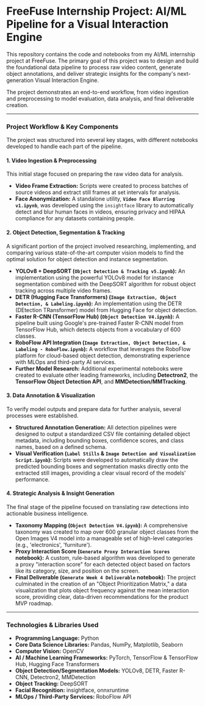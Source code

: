 # FreeFuse Internship Project: AI/ML Pipeline for a Visual Interaction Engine

This repository contains the code and notebooks from my AI/ML internship project at FreeFuse. The primary goal of this project was to design and build the foundational data pipeline to process raw video content, generate object annotations, and deliver strategic insights for the company's next-generation Visual Interaction Engine.

The project demonstrates an end-to-end workflow, from video ingestion and preprocessing to model evaluation, data analysis, and final deliverable creation.

---

### Project Workflow & Key Components

The project was structured into several key stages, with different notebooks developed to handle each part of the pipeline.

#### 1. Video Ingestion & Preprocessing

This initial stage focused on preparing the raw video data for analysis.

* **Video Frame Extraction:** Scripts were created to process batches of source videos and extract still frames at set intervals for analysis.
* **Face Anonymization:** A standalone utility, **`Video Face Blurring v1.ipynb`**, was developed using the `insightface` library to automatically detect and blur human faces in videos, ensuring privacy and HIPAA compliance for any datasets containing people.

#### 2. Object Detection, Segmentation & Tracking

A significant portion of the project involved researching, implementing, and comparing various state-of-the-art computer vision models to find the optimal solution for object detection and instance segmentation.

* **YOLOv8 + DeepSORT (`Object Detection & Tracking v5.ipynb`):** An implementation using the powerful YOLOv8 model for instance segmentation combined with the DeepSORT algorithm for robust object tracking across multiple video frames.
* **DETR (Hugging Face Transformers) (`Image Extraction, Object Detection, & Labeling.ipynb`):** An implementation using the DETR (DEtection TRansformer) model from Hugging Face for object detection.
* **Faster R-CNN (TensorFlow Hub) (`Object Detection V4.ipynb`):** A pipeline built using Google's pre-trained Faster R-CNN model from TensorFlow Hub, which detects objects from a vocabulary of 600 classes.
* **RoboFlow API Integration (`Image Extraction, Object Detection, & Labeling - RoboFlow.ipynb`):** A workflow that leverages the RoboFlow platform for cloud-based object detection, demonstrating experience with MLOps and third-party AI services.
* **Further Model Research:** Additional experimental notebooks were created to evaluate other leading frameworks, including **Detectron2**, the **TensorFlow Object Detection API**, and **MMDetection/MMTracking**.

#### 3. Data Annotation & Visualization

To verify model outputs and prepare data for further analysis, several processes were established.

* **Structured Annotation Generation:** All detection pipelines were designed to output a standardized CSV file containing detailed object metadata, including bounding boxes, confidence scores, and class names, based on a defined schema.
* **Visual Verification (`Label Stills` & `Image Detection and Visualization Script.ipynb`):** Scripts were developed to automatically draw the predicted bounding boxes and segmentation masks directly onto the extracted still images, providing a clear visual record of the models' performance.

#### 4. Strategic Analysis & Insight Generation

The final stage of the pipeline focused on translating raw detections into actionable business intelligence.

* **Taxonomy Mapping (`Object Detection V4.ipynb`):** A comprehensive taxonomy was created to map over 600 granular object classes from the Open Images V4 model into a manageable set of high-level categories (e.g., 'electronics', 'furniture').
* **Proxy Interaction Score (`Generate Proxy Interaction Scores` notebook):** A custom, rule-based algorithm was developed to generate a proxy "interaction score" for each detected object based on factors like its category, size, and position on the screen.
* **Final Deliverable (`Generate Week 4 Deliverable` notebook):** The project culminated in the creation of an "Object Prioritization Matrix," a data visualization that plots object frequency against the mean interaction score, providing clear, data-driven recommendations for the product MVP roadmap.

---

### Technologies & Libraries Used

* **Programming Language:** Python
* **Core Data Science Libraries:** Pandas, NumPy, Matplotlib, Seaborn
* **Computer Vision:** OpenCV
* **AI / Machine Learning Frameworks:** PyTorch, TensorFlow & TensorFlow Hub, Hugging Face Transformers
* **Object Detection/Segmentation Models:** YOLOv8, DETR, Faster R-CNN, Detectron2, MMDetection
* **Object Tracking:** DeepSORT
* **Facial Recognition:** insightface, onnxruntime
* **MLOps / Third-Party Services:** RoboFlow API
